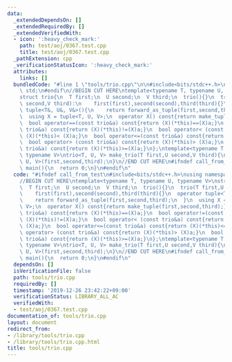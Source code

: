 ```yaml
---
data:
  _extendedDependsOn: []
  _extendedRequiredBy: []
  _extendedVerifiedWith:
  - icon: ':heavy_check_mark:'
    path: test/aoj/0367.test.cpp
    title: test/aoj/0367.test.cpp
  _pathExtension: cpp
  _verificationStatusIcon: ':heavy_check_mark:'
  attributes:
    links: []
  bundledCode: "#line 1 \"tools/trio.cpp\"\n\n#include<bits/stdc++.h>\nusing namespace\
    \ std;\n#endif\n//BEGIN CUT HERE\ntemplate<typename T, typename U, typename V>\n\
    struct trio{\n  T first;\n  U second;\n  V third;\n  trio(){}\n  trio(T first,U\
    \ second,V third):\n    first(first),second(second),third(third){}\n  operator\
    \ tuple<T&, U&, V&>(){\n    return forward_as_tuple(first,second,third);\n  }\n\
    \  using X = tuple<T, U, V>;\n  operator X() const{return make_tuple(first,second,third);}\n\
    \  bool operator==(const trio&a) const{return (X)(*this)==(X)a;}\n  bool operator!=(const\
    \ trio&a) const{return (X)(*this)!=(X)a;}\n  bool operator< (const trio&a) const{return\
    \ (X)(*this)< (X)a;}\n  bool operator<=(const trio&a) const{return (X)(*this)<=(X)a;}\n\
    \  bool operator> (const trio&a) const{return (X)(*this)> (X)a;}\n  bool operator>=(const\
    \ trio&a) const{return (X)(*this)>=(X)a;}\n};\ntemplate<typename T, typename U,\
    \ typename V>\ntrio<T, U, V> make_trio(T first,U second,V third){\n  return trio<T,\
    \ U, V>(first,second,third);\n}\n//END CUT HERE\n#ifndef call_from_test\nsigned\
    \ main(){\n  return 0;\n}\n#endif\n"
  code: "#ifndef call_from_test\n#include<bits/stdc++.h>\nusing namespace std;\n#endif\n\
    //BEGIN CUT HERE\ntemplate<typename T, typename U, typename V>\nstruct trio{\n\
    \  T first;\n  U second;\n  V third;\n  trio(){}\n  trio(T first,U second,V third):\n\
    \    first(first),second(second),third(third){}\n  operator tuple<T&, U&, V&>(){\n\
    \    return forward_as_tuple(first,second,third);\n  }\n  using X = tuple<T, U,\
    \ V>;\n  operator X() const{return make_tuple(first,second,third);}\n  bool operator==(const\
    \ trio&a) const{return (X)(*this)==(X)a;}\n  bool operator!=(const trio&a) const{return\
    \ (X)(*this)!=(X)a;}\n  bool operator< (const trio&a) const{return (X)(*this)<\
    \ (X)a;}\n  bool operator<=(const trio&a) const{return (X)(*this)<=(X)a;}\n  bool\
    \ operator> (const trio&a) const{return (X)(*this)> (X)a;}\n  bool operator>=(const\
    \ trio&a) const{return (X)(*this)>=(X)a;}\n};\ntemplate<typename T, typename U,\
    \ typename V>\ntrio<T, U, V> make_trio(T first,U second,V third){\n  return trio<T,\
    \ U, V>(first,second,third);\n}\n//END CUT HERE\n#ifndef call_from_test\nsigned\
    \ main(){\n  return 0;\n}\n#endif\n"
  dependsOn: []
  isVerificationFile: false
  path: tools/trio.cpp
  requiredBy: []
  timestamp: '2019-12-26 23:42:22+09:00'
  verificationStatus: LIBRARY_ALL_AC
  verifiedWith:
  - test/aoj/0367.test.cpp
documentation_of: tools/trio.cpp
layout: document
redirect_from:
- /library/tools/trio.cpp
- /library/tools/trio.cpp.html
title: tools/trio.cpp
---
```

